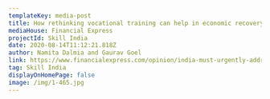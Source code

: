 ```yaml
---
templateKey: media-post
title: How rethinking vocational training can help in economic recovery
mediaHouse: Financial Express
projectId: Skill India
date: 2020-08-14T11:12:21.818Z
author: Namita Dalmia and Gaurav Goel
link: https://www.financialexpress.com/opinion/india-must-urgently-address-gaps-in-its-skilling-vision-else-covid-pain-will-be-lot-worse-for-job-seekers/2054505/
tag: Skill India
displayOnHomePage: false
image: /img/1-465.jpg
---
```

